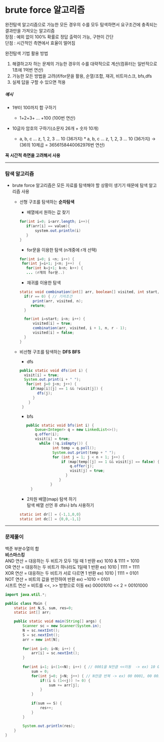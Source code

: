 # brute force 알고리즘
완전탐색 알고리즘으로 가능한 모든 경우의 수를 모두 탐색하면서 요구조건에 충족되는 결과만을 가져오는 알고리즘  
장점 : 예외 없이 100% 확률로 정답 출력이 가능, 구현이 간단  
단점 : 시간적인 측면에서 효율이 떨어짐  

완전탐색 기법 활용 방법
1. 해결하고자 하는 문제의 가능한 경우의 수를 대략적으로 계산(컴퓨터는 일반적으로 1초에 1억번 연산)
2. 가능한 모든 방법을 고려(if/for문을 활용, 순열/조합, 재귀, 비트마스크, bfs,dfs
3. 실제 답을 구할 수 있으면 적용

##### 예시
* 1부터 100까지 합 구하기
  * 1+2+3+ ... +100 (100번 연산)  

* 10글자 암호의 구하기(소문자 26개 + 숫자 10개)
  * a, b, c ... z, 1, 2, 3 ... 10 (36가지) * a, b, c ... z, 1, 2, 3 ... 10 (36가지) -> (36의 10제곱 = 3656158440062976번 연산)

**꼭 시간적 측면을 고려해서 사용**  

---

### 탐색 알고리즘

* brute force 알고리즘은 모든 자료를 탐색해야 할 상황이 생기기 때문에 탐색 알고리즘 사용  
  * 선형 구조를 탐색하는 **순차탐색**  
     * 배열에서 원하는 값 찾기
     ```java
     for(int i=0; i<arr.length; i++){
        if(arr[i] == value){
            system.out.println(i)
        }
     }
     ```
     * for문을 이용한 탐색 (n개중에 r개 선택)
     ```java
    for(int i=0; i <n; i++) {
      for(int j=i+1; j<n; j++)  {
        for(int k=j+1; k<n; k++) {
        ... (r개의 for문..)
     ```  
    * 재귀를 이용한 탐색
    ```java
    static void combination(int[] arr, boolean[] visited, int start, int n, int r) {
      if(r == 0) { // 기저조건
          print(arr, visited, n);
         return;
      } 
  
      for(int i=start; i<n; i++) {
          visited[i] = true;
          combination(arr, visited, i + 1, n, r - 1);
          visited[i] = false;
      }
    }
    ```  
  * 비선형 구조를 탐색하는 **DFS** **BFS**
     * dfs
     ```java
    public static void dfs(int i) {
       visit[i] = true;
       System.out.print(i + " ");
        for(int j=0 j<n; j++) {
          if(map[i][j] == 1 && !visit[j]) {
             dfs(j);
           }
         }
      } 
     ```
     
     * bfs
     ```java
     	public static void bfs(int i) {
	      	Queue<Integer> q = new LinkedList<>();
	      	q.offer(i);
	       	visit[i] = true;
		      while (!q.isEmpty()) {
	        		int temp = q.poll();
	        		System.out.print(temp + " ");
		        	for (int j = 1; j < n + 1; j++) {
		          		if (map[temp][j] == 1 && visit[j] == false) {
			          		q.offer(j);
				          	visit[j] = true;
			              }
		               }
		           }
       	  }
       ```
     * 2차원 배열(map) 탐색 하기  
     탐색 배열 선언 후 dfs나 bfs 사용하기
     ```java
     static int dr[] = {-1,1,0,0}
     static int dc[] = {0,0,-1,1}  
     ```  
---
 
### 문제풀이  
백준 부분수열의 합  
**비스마스킹**  
AND 연산 = 대응하는 두 비트가 모두 1일 때 1 반환 ex) 1010 & 1111 = 1010  
OR 연산 = 대응하는 두 비트가 하나라도 1일때 1 반환 ex) 1010 | 1111 = 1111  
XOR 연산 = 대응하는 두 비트가 서로 다르면 1 반환 ex) 1010 | 1111 = 0101  
NOT 연산 = 비트의 값을 반전하여 반환 ex) ~1010 = 0101  
시프트 연산 = 비트를 <<, >> 방향으로 이동 ex) 00001010 << 2 = 00101000


```java
import java.util.*;

public class Main {
	static int N,S, sum, res=0;
	static int[] arr;

	public static void main(String[] args) {
		Scanner sc = new Scanner(System.in);
		N = sc.nextInt();
		S = sc.nextInt();
		arr = new int[N];
		
		for(int i=0; i<N; i++) {
			arr[i] = sc.nextInt();
		}
		
		for(int i=1; i<(1<<N); i++) { // 0001을 N만큼 <<이동  -> ex) 10 0000 == 32
			sum = 0;
			for(int j=0; j<N; j++) { // N만큼 반복 -> ex) 00 0001, 00 0010, 00 0100, 01 000, 10 0000
				if((i & (1<<j)) != 0) {
					sum += arr[j];
				}
			}
			
			if(sum == S) {
				res++;
			}
		}
		
		System.out.println(res);
	}
}
```

     
